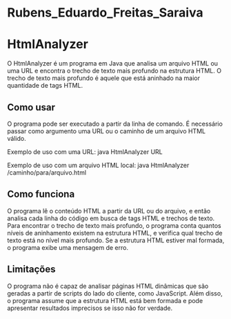 # Rubens_Eduardo_Freitas_Saraiva

 
# HtmlAnalyzer

O HtmlAnalyzer é um programa em Java que analisa um arquivo HTML ou uma URL e encontra o trecho de texto mais profundo na estrutura HTML. O trecho de texto mais profundo é aquele que está aninhado na maior quantidade de tags HTML.

## Como usar
O programa pode ser executado a partir da linha de comando. É necessário passar como argumento uma URL ou o caminho de um arquivo HTML válido.

Exemplo de uso com uma URL: java HtmlAnalyzer URL

Exemplo de uso com um arquivo HTML local: java HtmlAnalyzer /caminho/para/arquivo.html

## Como funciona
O programa lê o conteúdo HTML a partir da URL ou do arquivo, e então analisa cada linha do código em busca de tags HTML e trechos de texto. Para encontrar o trecho de texto mais profundo, o programa conta quantos níveis de aninhamento existem na estrutura HTML, e verifica qual trecho de texto está no nível mais profundo.
Se a estrutura HTML estiver mal formada, o programa exibe uma mensagem de erro.

## Limitações
O programa não é capaz de analisar páginas HTML dinâmicas que são geradas a partir de scripts do lado do cliente, como JavaScript. Além disso, o programa assume que a estrutura HTML está bem formada e pode apresentar resultados imprecisos se isso não for verdade.
